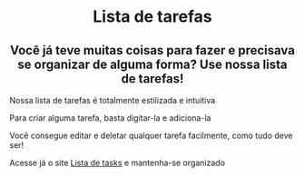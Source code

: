 <h1 align="center">Lista de tarefas</h1>
<h2 align="center">Você já teve muitas coisas para fazer e precisava se organizar de alguma forma? Use nossa lista de tarefas!</h2>
<p>Nossa lista de tarefas é totalmente estilizada e intuitiva</p>
<p>Para criar alguma tarefa, basta digitar-la e adiciona-la</p>
<p>Você consegue editar e deletar qualquer tarefa facilmente, como tudo deve ser!</p>


<p>Acesse já o site <a href="https://listadetasks.vercel.app" target="_blank">Lista de tasks</a> e mantenha-se organizado</p>
